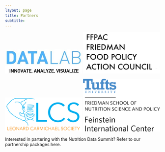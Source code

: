 ```yaml
---
layout: page
title: Partners 
subtitle: 
---
```


<a href="http://datalab.tufts.edu"><img src="/img/partners/datalablogo.jpg" width="250"></a>           <a href="https://nutrition.tufts.edu/students/student-organizations"><img src="/img/partners/fcs.jpg" width="250"></a>

<a href="http://www.lcs.tufts.edu/"><img src="/img/partners/lcs.png" width="250"></a>                  <a href="http://fic.tufts.edu/"><img src="/img/partners/feinstein.png" width="250"></a>

Interested in partering with the Nutrition Data Summit? Refer to our partnership packages here.
